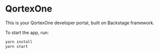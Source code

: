 # QortexOne

This is your QortexOne developer portal, built on Backstage framework.

To start the app, run:

```sh
yarn install
yarn start
```
